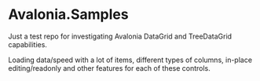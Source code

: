 # Avalonia.Samples
Just a test repo for investigating Avalonia DataGrid and TreeDataGrid capabilities. 

Loading data/speed with a lot of items, different types of columns, in-place editing/readonly and other features for each of these controls.
